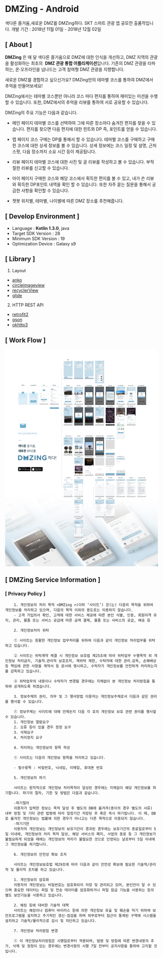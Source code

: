
# DMZing - Android

색다른 즐거움,새로운 DMZ를 DMZing하다.
SKT 스마트 관광 앱 공모전 출품작입니다.
개발 기간 : 2018년 11월 01일 - 2018년 12월 02일


## [ About ]

**DMZing** 은 매 달 색다른 즐거움으로 DMZ에 대한 인식을 개선하고, DMZ 지역의 관광을 활성화하는 최초의  **DMZ 관광 통합 어플리케이션**입니다.
기존의 DMZ 관광을 타파하는, 온·오프라인을 넘나드는 고객 참여형 DMZ 관광을 지향합니다.

새로운 DMZ를 경험하고 싶으신가요?
DMZing만의 테마별 코스를 통하여 DMZ에서 추억을 만들어보세요!

DMZing에서는 테마별 코스뿐만 아니라 코스 마다 편지를 통하여 재미있는 미션을 수행할 수 있습니다. 또한, DMZ에서의 추억을 리뷰를 통하여 서로 공유할 수 있습니다.

DMZing의 주요 기능은 다음과 같습니다.

- 메인 페이지
  테마별 코스를 선택하여 그에 따른 장소마다 숨겨진 편지를 찾을 수 있습니다.
  편지를 찾으면 다음 편지에 대한 힌트와 DP 즉, 포인트를 얻을 수 있습니다.

- 맵 페이지
  코스 구매는 DP를 통해서 할 수 있습니다.
  테마별 코스를 구매하고 구매한 코스에 대한 상세 정보를 볼 수 있습니다. 
  상세 정보에는 코스 일정 및 설명, 근처 스팟, 다음 장소까지 소요 시간 등이 제공됩니다.

- 리뷰 페이지
  테마별 코스에 대한 사진 및 글 리뷰를 작성하고 볼 수 있습니다.
  부적절한 리뷰를 신고할 수 있습니다. 

- 마이 페이지
  구매한 코스와 해당 코스에서 획득한 편지를 볼 수 있고, 내가 쓴 리뷰와 획득한 DP포인트 내역을 확인 할 수 있습니다.
  또한 자주 묻는 질문을 통해서 궁금한 사항을 확인할 수 있습니다. 
  
- 챗봇
  위치별, 테마별, 나이별에 따른 DMZ 장소를 추천해줍니다.

 


## [ Develop Environment ]

- Language :  **Kotlin 1.3.0**, java
- Target SDK Version : 28
- Minimum SDK Version : 19
- Optimization Device : Galaxy s9

## [ Library ]


1. Layout
* [anko](https://github.com/Kotlin/anko)
* [circleimageview](https://github.com/hdodenhof/CircleImageView)
* [recyclerView](https://developer.android.com/guide/topics/ui/layout/recyclerview)
* [glide](https://github.com/bumptech/glide)

2. HTTP REST API
* [retrofit2](https://github.com/square/retrofit)
* [gson](https://github.com/google/gson)
* [okhttp3](https://github.com/square/okhttp/)

## [ Work Flow ]

![](/image/dmzing_workflow_android-01.png)

## [ DMZing Service Information ]

### [ Privacy Policy ]


        1. 개인정보의 처리 목적 <DMZing >(이하 ‘사이트’) 은(는) 다음의 목적을 위하여 개인정보를 처리하고 있으며, 다음의 목적 이외의 용도로는 이용하지 않습니다.
        - 고객 가입의사 확인, 고객에 대한 서비스 제공에 따른 본인 식별, 인증, 회원자격 유지, 관리, 물품 또는 서비스 공급에 따른 금액 결제, 물품 또는 서비스의 공급, 배송 등
        
        2. 개인정보처리 위탁
        
        ① 사이트는 원활한 개인정보 업무처리를 위하여 다음과 같이 개인정보 처리업무를 위탁하고 있습니다.
        
        ② 사이트는 위탁계약 체결 시 개인정보 보호법 제25조에 따라 위탁업무 수행목적 외 개인정보 처리금지, 기술적․관리적 보호조치, 재위탁 제한, 수탁자에 대한 관리․감독, 손해배상 등 책임에 관한 사항을 계약서 등 문서에 명시하고, 수탁자가 개인정보를 안전하게 처리하는지를 감독하고 있습니다.
        
        ③ 위탁업무의 내용이나 수탁자가 변경될 경우에는 지체없이 본 개인정보 처리방침을 통하여 공개하도록 하겠습니다.
        
    	3. 정보주체의 권리, 의무 및 그 행사방법 이용자는 개인정보주체로서 다음과 같은 권리를 행사할 수 있습니다.
        
        ① 정보주체는 사이트에 대해 언제든지 다음 각 호의 개인정보 보호 관련 권리를 행사할 수 있습니다.
        1. 개인정보 열람요구
        2. 오류 등이 있을 경우 정정 요구
        3. 삭제요구
        4. 처리정지 요구
        
    	4. 처리하는 개인정보의 항목 작성
        
        ① 사이트는 다음의 개인정보 항목을 처리하고 있습니다.
        
        - 필수항목 : 비밀번호, 닉네임, 이메일, 휴대폰 번호
        
    	5. 개인정보의 파기
        
        사이트는 원칙적으로 개인정보 처리목적이 달성된 경우에는 지체없이 해당 개인정보를 파기합니다. 파기의 절차, 기한 및 방법은 다음과 같습니다.
        
        -파기절차
        이용자가 입력한 정보는 목적 달성 후 별도의 DB에 옮겨져(종이의 경우 별도의 서류) 내부 방침 및 기타 관련 법령에 따라 일정기간 저장된 후 혹은 즉시 파기됩니다. 이 때, DB로 옮겨진 개인정보는 법률에 의한 경우가 아니고는 다른 목적으로 이용되지 않습니다.
        -파기기한
        이용자의 개인정보는 개인정보의 보유기간이 경과된 경우에는 보유기간의 종료일로부터 5일 이내에, 개인정보의 처리 목적 달성, 해당 서비스의 폐지, 사업의 종료 등 그 개인정보가 불필요하게 되었을 때에는 개인정보의 처리가 불필요한 것으로 인정되는 날로부터 5일 이내에 그 개인정보를 파기합니다.
        
    	6. 개인정보의 안전성 확보 조치
        
        사이트는 개인정보보호법 제29조에 따라 다음과 같이 안전성 확보에 필요한 기술적/관리적 및 물리적 조치를 하고 있습니다.
        
        1. 개인정보의 암호화
        이용자의 개인정보는 비밀번호는 암호화되어 저장 및 관리되고 있어, 본인만이 알 수 있으며 중요한 데이터는 파일 및 전송 데이터를 암호화하거나 파일 잠금 기능을 사용하는 등의 별도 보안기능을 사용하고 있습니다.
        
        2. 해킹 등에 대비한 기술적 대책
        사이트는 해킹이나 컴퓨터 바이러스 등에 의한 개인정보 유출 및 훼손을 막기 위하여 보안프로그램을 설치하고 주기적인 갱신·점검을 하며 외부로부터 접근이 통제된 구역에 시스템을 설치하고 기술적/물리적으로 감시 및 차단하고 있습니다.
       
    	7. 개인정보 처리방침 변경
        
        ① 이 개인정보처리방침은 시행일로부터 적용되며, 법령 및 방침에 따른 변경내용의 추가, 삭제 및 정정이 있는 경우에는 변경사항의 시행 7일 전부터 공지사항을 통하여 고지할 것입니다.

